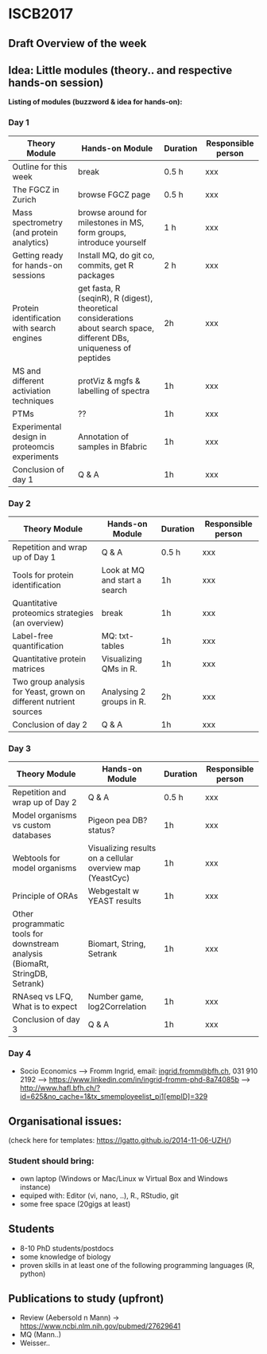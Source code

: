 # ISCB2017

## Draft Overview of the week

## Idea: Little modules (theory.. and respective hands-on session)

**Listing of modules (buzzword & idea for hands-on):**



### Day 1

Theory Module | Hands-on Module | Duration | Responsible person
------------ | ------------- | ------------- | ------------- 
Outline for this week | break | 0.5 h | xxx
The FGCZ in Zurich | browse FGCZ page | 0.5 h | xxx
Mass spectrometry (and protein analytics) | browse around for milestones in MS, form groups, introduce yourself | 1 h | xxx
Getting ready for hands-on sessions | Install MQ, do git co, commits, get R packages | 2 h | xxx
Protein identification with search engines | get fasta, R (seqinR), R (digest), theoretical considerations about search space, different DBs, uniqueness of peptides | 2h | xxx
MS and different activiation techniques | protViz & mgfs & labelling of spectra | 1h | xxx
PTMs | ?? | 1h | xxx
Experimental design in proteomcis experiments | Annotation of samples in Bfabric | 1h | xxx
Conclusion of day 1 | Q & A | 1h | xxx



### Day 2

Theory Module | Hands-on Module | Duration | Responsible person
------------ | ------------- | ------------- | ------------- 
Repetition and wrap up of Day 1 | Q & A | 0.5 h | xxx
Tools for protein identification | Look at MQ and start a search | 1h | xxx
Quantitative proteomics strategies (an overview) | break | 1h | xxx
Label-free quantification | MQ: txt-tables | 1h | xxx
Quantitative protein matrices | Visualizing QMs in R. | 1h | xxx
Two group analysis for Yeast, grown on different nutrient sources | Analysing 2 groups in R. | 2h | xxx
Conclusion of day 2 | Q & A | 1h | xxx



### Day 3
Theory Module | Hands-on Module | Duration | Responsible person
------------ | ------------- | ------------- | ------------- 
Repetition and wrap up of Day 2| Q & A | 0.5 h | xxx
Model organisms vs custom databases | Pigeon pea DB? status? | 1h | xxx
Webtools for model organisms | Visualizing results on a cellular overview map (YeastCyc) | 1h | xxx
Principle of ORAs |  Webgestalt w YEAST results | 1h | xxx
Other programmatic tools for downstream analysis (BiomaRt, StringDB, Setrank) | Biomart, String, Setrank | 1h | xxx
RNAseq vs LFQ, What is to expect | Number game, log2Correlation | 1h | xxx
Conclusion of day 3 | Q & A | 1h | xxx



### Day 4

- Socio Economics
--> Fromm Ingrid, email: ingrid.fromm@bfh.ch, 031 910 2192 
--> https://www.linkedin.com/in/ingrid-fromm-phd-8a74085b
--> http://www.hafl.bfh.ch/?id=625&no_cache=1&tx_smemployeelist_pi1[empID]=329


## Organisational issues:
(check here for templates: https://lgatto.github.io/2014-11-06-UZH/)

### Student should bring:
- own laptop (Windows or Mac/Linux w Virtual Box and Windows instance)
- equiped with: Editor (vi, nano, ..), R., RStudio, git
- some free space (20gigs at least)


## Students
- 8-10 PhD students/postdocs
- some knowledge of biology
- proven skills in at least one of the following programming languages (R, python)


## Publications to study (upfront)
- Review (Aebersold n Mann) -> https://www.ncbi.nlm.nih.gov/pubmed/27629641
- MQ (Mann..)
- Weisser.. 